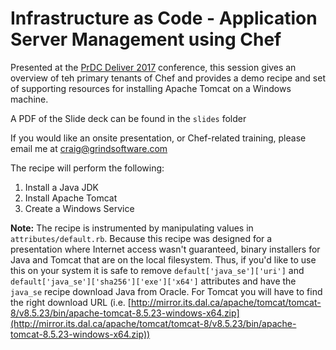 # Infrastructure as Code - Application Server Management using Chef

Presented at the [PrDC Deliver 2017](http://prdcdeliver.com) conference, this session gives an overview of teh primary tenants of Chef and provides a demo recipe and set of supporting resources for installing Apache Tomcat on a Windows machine.

A PDF of the Slide deck can be found in the `slides` folder

If you would like an onsite presentation, or Chef-related training, please email me at craig@grindsoftware.com

The recipe will perform the following:
1. Install a Java JDK
1. Install Apache Tomcat
1. Create a Windows Service

**Note:** The recipe is instrumented by manipulating values in `attributes/default.rb`.  Because this recipe was designed for a presentation where Internet access wasn't guaranteed, binary installers for Java and Tomcat that are on the local filesystem. Thus, if you'd like to use this on your system it is safe to remove `default['java_se']['uri']` and `default['java_se']['sha256']['exe']['x64']` attributes and have the `java_se` recipe download Java from Oracle.  For Tomcat you will have to find the right download URL (i.e. [http://mirror.its.dal.ca/apache/tomcat/tomcat-8/v8.5.23/bin/apache-tomcat-8.5.23-windows-x64.zip](http://mirror.its.dal.ca/apache/tomcat/tomcat-8/v8.5.23/bin/apache-tomcat-8.5.23-windows-x64.zip))
